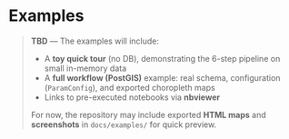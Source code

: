 # Examples

> **TBD** — The examples will include:
>
> - A **toy quick tour** (no DB), demonstrating the 6-step pipeline on small in-memory data
> - A **full workflow (PostGIS)** example: real schema, configuration (`ParamConfig`), and exported choropleth maps
> - Links to pre-executed notebooks via **nbviewer**
>
> For now, the repository may include exported **HTML maps** and **screenshots** in `docs/examples/` for quick preview.